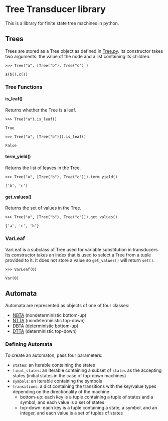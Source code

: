 # Tree Transducer library

This is a library for finite state tree machines in python.

## Trees
Trees are stored as a Tree object as defined in [Tree.py](src/tree_transducer/Tree.py). Its constructor takes two arguments: the value of the node and a list containing its children.

```
>>> Tree("a", [Tree("b"), Tree("c")])

a(b(),c())
```

### Tree Functions

#### is_leaf()
Returns whether the Tree is a leaf.

```
>>> Tree("a").is_leaf()

True
```

```
>>> Tree("a", [Tree("b")]).is_leaf()

False
```

#### term_yield()
Returns the list of leaves in the Tree.

```
>>> Tree("a", [Tree("b"), Tree("c")]).term_yield()

['b', 'c']
```

#### get_values()
Returns the set of values in the Tree.

```
>>> Tree("a", [Tree("b"), Tree("c")]).get_values()

{'a', 'c', 'b'}
```

### VarLeaf
VarLeaf is a subclass of Tree used for variable substitution in transducers. Its constructor takes an index that is used to select a Tree from a tuple provided to it. It does not store a value so `get_values()` will return `set()`.

```
>>> VarLeaf(0)

Var(0)
```

## Automata
Automata are represented as objects of one of four classes:
* [NBTA](src/tree_transducer/TreeAutomaton/NBTA.py) (nondeterministic bottom-up)
* [NTTA](src/tree_transducer/TreeAutomaton/NTTA.py) (nondeterministic top-down)
* [DBTA](src/tree_transducer/TreeAutomaton/DBTA.py) (deterministic bottom-up)
* [DTTA](src/tree_transducer/TreeAutomaton/DTTA.py) (deterministic top-down)

### Defining Automata
To create an automaton, pass four parameters:
* `states`: an Iterable containing the states
* `final_states`: an Iterable containing a subset of `states` as the accepting states (initial states in the case of top-down machines)
* `symbols`: an Iterable containing the symbols
* `transitions`: a dict containing the transitions with the key/value types depending on the directionality of the machine
  * bottom-up: each key is a tuple containing a tuple of states and a symbol, and each value is a set of states
  * top-down: each key is a tuple containing a state, a symbol, and an integer, and each value is a set of tuples of states
